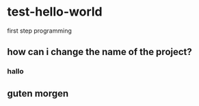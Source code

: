 # test-hello-world
first step programming
## how can i change the name of the project? #
### hallo
guten morgen
------------
